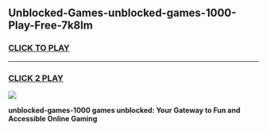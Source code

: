 
## Unblocked-Games-unblocked-games-1000-Play-Free-7k8lm
<h3>
<a href="https://premium76.site?title=unblocked-games-1000&ref=21A">CLICK TO PLAY</a></h3>
<hr>

<h3>
<a href="https://premium76.site?title=unblocked-games-1000&ref=21A">CLICK 2 PLAY</a>
  
</h3>

<a href="https://premium76.site?title=unblocked-games-1000&ref=21A"><img src="https://clearcache.store/games.png"></a>


**unblocked-games-1000 games unblocked: Your Gateway to Fun and Accessible Online Gaming**
